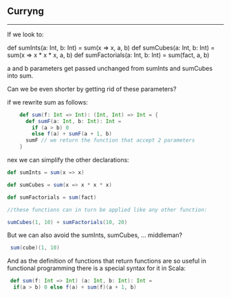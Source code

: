 ## Curryng

___

If we look to:

def sumInts(a: Int, b: Int) = sum(x => x, a, b)
def sumCubes(a: Int, b: Int) = sum(x => x * x * x, a, b)
def sumFactorials(a: Int, b: Int) = sum(fact, a, b)

a and b parameters get passed unchanged from sumInts and sumCubes into sum.

Can we be even shorter by getting rid of these parameters?

if we rewrite sum as follows:

````scala
    def sum(f: Int => Int): (Int, Int) => Int = {
      def sumF(a: Int, b: Int): Int =
        if (a > b) 0
        else f(a) + sumF(a + 1, b)
      sumF // we return the function that accept 2 parameters
    } 
````
nex we can simplify the other declarations:

````scala
def sumInts = sum(x => x)

def sumCubes = sum(x => x * x * x)

def sumFactorials = sum(fact)

//these functions can in turn be applied like any other function:

sumCubes(1, 10) + sumFactorials(10, 20)
````

But we can also avoid the sumInts, sumCubes, ... middleman?
```scala
 sum(cube)(1, 10)
```

And as the definition of functions that return functions are so useful in
functional programming there is a special syntax for it in Scala:

```scala
 def sum(f: Int => Int) (a: Int, b: Int): Int =
  if(a > b) 0 else f(a) + sum(f)(a + 1, b)
```

